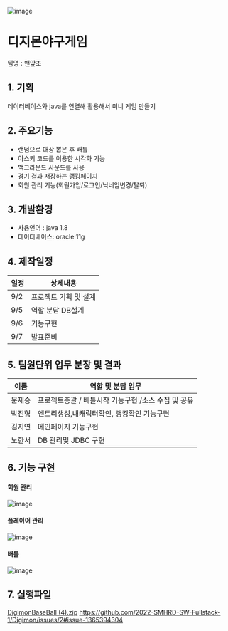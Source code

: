 ![image](https://user-images.githubusercontent.com/108584477/189010308-089630f7-abcd-4f69-8081-c5186affb272.png)


# 디지몬야구게임
팀명 : 맨앞조
## 1. 기획
데이터베이스와 java를 연결해 활용해서 미니 게임 만들기
## 2. 주요기능
 * 랜덤으로 대상 뽑은 후 배틀
 * 아스키 코드를 이용한 시각화 기능
 * 백그라운드 사운드를 사용
 * 경기 결과 저장하는 랭킹페이지
 * 회원 관리 기능(회원가입/로그인/닉네임변경/탈퇴)
## 3. 개발환경
* 사용언어 : java 1.8
* 데이터베이스: oracle 11g

## 4. 제작일정
일정|상세내용
---|---|
9/2|프로젝트 기획 및 설계
9/5|역할 분담 DB설계
9/6|기능구현
9/7|발표준비
## 5. 팀원단위 업무 분장 및 결과
이름|역할 및 분담 임무
---|---|
문재승|프로젝트총괄 / 배틀시작 기능구현 /소스 수집 및 공유
박진형|엔트리생성,내캐릭터확인, 랭킹확인 기능구현
김지연|메인페이지 기능구현
노한서|DB 관리및 JDBC 구현



## 6. 기능 구현

#### 회원 관리
![image](https://user-images.githubusercontent.com/108584477/189013568-82aa8bfe-dff3-4190-af01-06ddb00460d7.png)

#### 플레이어 관리
![image](https://user-images.githubusercontent.com/108584477/189013602-29a19e53-9036-41e7-847c-8b04dcd64f82.png)


#### 배틀
![image](https://user-images.githubusercontent.com/108584477/189013652-e4cb0082-fffa-4239-bf20-d4a4ad2ea570.png)



## 7. 실행파일
[DigimonBaseBall (4).zip](https://github.com/2022-SMHRD-SW-Fullstack-1/Digimon/files/9522780/DigimonBaseBall.4.zip)
https://github.com/2022-SMHRD-SW-Fullstack-1/Digimon/issues/2#issue-1365394304
